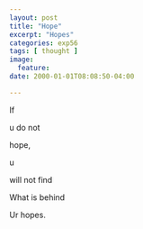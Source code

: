```yaml
---
layout: post
title: "Hope"
excerpt: "Hopes"
categories: exp56
tags: [ thought ]
image:
  feature:
date: 2000-01-01T08:08:50-04:00

---
```


If

u do not

hope,

u

will not find

What is behind

Ur hopes.
